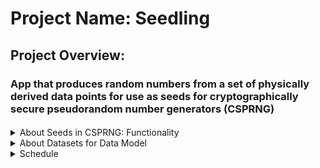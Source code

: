 # Project Name: **Seedling**

## Project Overview: 
### App that produces random numbers from a set of physically derived data points for use as seeds for cryptographically secure pseudorandom number generators (CSPRNG)

####
<details>
    <summary>About Seeds in CSPRNG:  Functionality</summary>
    User will be presented with a welcome page that allows user to upload a .csv file of a set of data composed of physical measurements that can be used as the [**initial entropy**](See: https://cryptobook.nakov.com/secure-random-generators), which are also known as **seeds**.  This initial entropy is used by a CSPRNG algorithm which expands to generate a token.  The best source of random intial entropy are true random numbers and these are usually obtained from physical measurements of a physical system.  This app will then hash the cryptographically secure random number via SHA-256 to maintain integrity.  The token, otherwise called a "seedling" in this app can be used for many functions including as secret tokens.  The goal of the app is to generate sufficiently random and cryptographically secure tokens for security applications by utilizing random physical data generated by devices or structures that produce and/or utilize zero emissions energy as seeds.  In this way this app can add value to a device because the device becomes a source for intial entropy to create cryptographically secure random numbers.  This will provide another functionality for these zero emissions devices with the potential of generating a source for real-time and continuous random data from monitors tracking the energy used and produced by the devices.
</details>

<details>
    <summary>About Datasets for Data Model</summary>
    1. App will utilize data as described above provided by the user via .csv files.  Example of target dataset type:  [Proton Exchange Membrane Datasets](https://www.kaggle.com/datasets/sepandhaghighi/proton-exchange-membrane-pem-fuel-cell-dataset); Additional citation for PEM dataset: S. Hamidi, S. Haghighi, K. Askari, Dataset of Standard Tests of Nafion 112 Membrane and Membrane Electrode Assembly (MEA) Activation Tests of Proton Exchange Membrane (PEM) Fuel Cell, ChemRxiv, (2020). doi:10.26434/chemrxiv.11902023.
    2. This app will need to temporarily store a limited amount of physical datasets introduced by the user in the form of a csv file using python.  JavaScript Crypto library will be used to generate cryptographically secure random numbers and JavaScript Digest will be utilized to apply SHA-256 hashing.
</details>

<details>
    <summary>Schedule</summary>

    Tasks:

    - [ ] Create welcome page with a section to input random data as seed that will start the process of generating a hashed token.
    - [ ] Location for uploading or downloading of physically derived random measurement data.
    - [ ] Location to temporarily store user datasets as csv using Python.
    - [ ] For additional seed generation datasets can be calculated for minimums/maximum/inflection points on a graph generated by the datasets.  This can be visualized and calculated in a seperate webpage.  The additional data points can be added to the temporary database.
    - [ ] Create empty database to temporarily store datasets.
    -[ ] Create api call for databases, CSPRNG algorithms and SHA-256 encoders.
    - [ ] Create login/logout page and backend for the user to store their seeds in their accounts.
    
    
    HTML/CSS/JavaScript will be used to prepare the webpages.  Python will be used for calculations, Dango functions and models.
</details>
